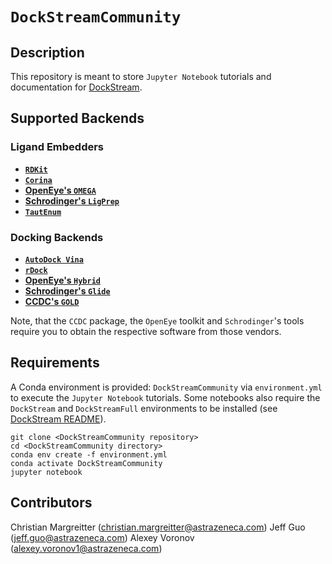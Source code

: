 # `DockStreamCommunity`

## Description
This repository is meant to store `Jupyter Notebook` tutorials and documentation for [DockStream](https://github.com/MolecularAI/DockStream). 

## Supported Backends
### Ligand Embedders
* **[`RDKit`](https://www.rdkit.org/docs/GettingStartedInPython.html#working-with-3d-molecules)**
* **[`Corina`](https://www.mn-am.com/products/corina)**
* **[OpenEye's `OMEGA`](https://www.eyesopen.com/omega)**
* **[Schrodinger's `LigPrep`](https://www.schrodinger.com/products/ligprep)**
* **[`TautEnum`](https://github.com/OpenEye-Contrib/TautEnum/blob/master/README)**

### Docking Backends
* **[`AutoDock Vina`](http://vina.scripps.edu/index.html)**
* **[`rDock`](http://rdock.sourceforge.net)**
* **[OpenEye's `Hybrid`](https://www.eyesopen.com/oedocking-tk)**
* **[Schrodinger's `Glide`](https://www.schrodinger.com/glide)**
* **[CCDC's `GOLD`](https://www.ccdc.cam.ac.uk/solutions/csd-discovery/components/gold)**

Note, that the `CCDC` package, the `OpenEye` toolkit and `Schrodinger`'s tools require you to obtain the respective software from those vendors.

## Requirements
A Conda environment is provided: `DockStreamCommunity` via `environment.yml` to execute the `Jupyter Notebook` tutorials. 
Some notebooks also require the `DockStream` and `DockStreamFull` environments to be installed 
(see [DockStream README](https://github.com/MolecularAI/DockStream)). 
```
git clone <DockStreamCommunity repository>
cd <DockStreamCommunity directory>
conda env create -f environment.yml
conda activate DockStreamCommunity
jupyter notebook
```

## Contributors
Christian Margreitter (christian.margreitter@astrazeneca.com)
Jeff Guo (jeff.guo@astrazeneca.com)
Alexey Voronov (alexey.voronov1@astrazeneca.com)